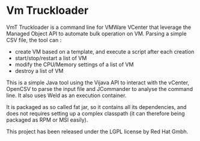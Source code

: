Vm Truckloader
==============

VmT Truckloader is a command line for VMWare VCenter that leverage the Managed Object API to
automate bulk operation on VM. Parsing a simple CSV file, the tool can :
- create VM based on a template, and execute a script after each creation
- start/stop/restart a list of VM
- modify the CPU/Memory settings of a list of VM
- destroy a list of VM

This is a simple Java tool using the Vijava API to interact with the vCenter, OpenCSV to parse the
input file and JCommander to analyse the command line. It also uses Weld as an execution container.

It is packaged as so called fat jar, so it contains all its dependencies, and does not requires
setting up a complex classpath (it can therefore being packaged as RPM or MSI easily).

This project has been released under the LGPL license by Red Hat Gmbh.

